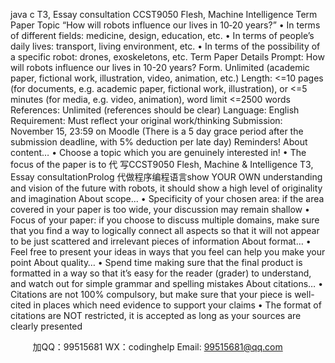 java c
T3, Essay consultation 
CCST9050 Flesh, Machine  Intelligence 
Term Paper Topic
“How will robots influence our lives in 10‐20 years?”
• In terms of different fields: medicine, design, education, etc.
• In terms of people’s daily lives: transport, living environment, etc.
• In terms of the possibility of a specific robot: drones, exoskeletons, etc.
Term Paper Details
Prompt: How will robots influence our lives in 10-20 years?
Form. Unlimited (academic paper, fictional work, illustration, video, animation, etc.)
Length: <=10 pages (for documents, e.g. academic paper, fictional work, illustration), or <=5 minutes (for media, e.g. video, animation), word limit <=2500 words
References: Unlimited (references should be clear)
Language: English
Requirement: Must reflect your original work/thinking
Submission: November 15, 23:59 on Moodle (There is a 5 day grace period after the submission deadline, with 5% deduction per late day)
Reminders!
About content…
• Choose a topic which you are genuinely interested in!
• The focus of the paper is to 代 写CCST9050 Flesh, Machine & Intelligence T3, Essay consultationProlog
代做程序编程语言show YOUR OWN understanding and vision of the future with robots, it should show a high level of originality and imagination
About scope...
• Specificity of your chosen area: if the area covered in your paper is too wide, your discussion may remain shallow
• Focus of your paper: if you choose to discuss multiple domains, make sure that you find a way to logically connect all aspects so that it will not appear to be just scattered and irrelevant pieces of information
About format…
• Feel free to present your ideas in ways that you feel can help you make your point
About quality…
• Spend time making sure that the final product is formatted in a way so that it’s easy for the reader (grader) to understand, and watch out for simple grammar and spelling mistakes
About citations…
• Citations are not 100% compulsory, but make sure that your piece is well-cited in places which need evidence to support your claims
• The format of citations are NOT restricted, it is accepted as long as your sources are clearly presented



         
加QQ：99515681  WX：codinghelp  Email: 99515681@qq.com
